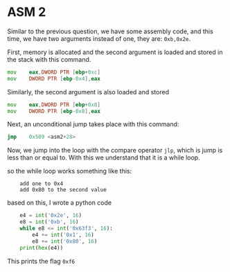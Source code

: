 # ASM 2
Similar to the previous question, we have some assembly code, and this time, we have two arguments instead of one, they are: ```0xb,0x2e```. 

First, memory is allocated and the second argument is loaded and stored in the stack with this command. 

```asm
mov    eax,DWORD PTR [ebp+0xc]
mov    DWORD PTR [ebp-0x4],eax
```

Similarly, the second argument is also loaded and stored
```asm
mov    eax,DWORD PTR [ebp+0x8]
mov    DWORD PTR [ebp-0x8],eax
```
Next, an unconditional jump takes place with this command: 
```asm
jmp    0x509 <asm2+28>
```
Now, we jump into the loop with the compare operator ```jlp```, which is jump is less than or equal to. With this we understand that it is a while loop. 

so the while loop works something like this: 
```while 1st element is less than a certain value:
    add one to 0x4
    add 0x80 to the second value
```
based on this, I wrote a python code
```py
    e4 = int('0x2e', 16)
    e8 = int('0xb', 16)
    while e8 <= int('0x63f3', 16):
        e4 += int('0x1', 16)
        e8 += int('0x80', 16)
    print(hex(e4))
```
This prints the flag ```0xf6```